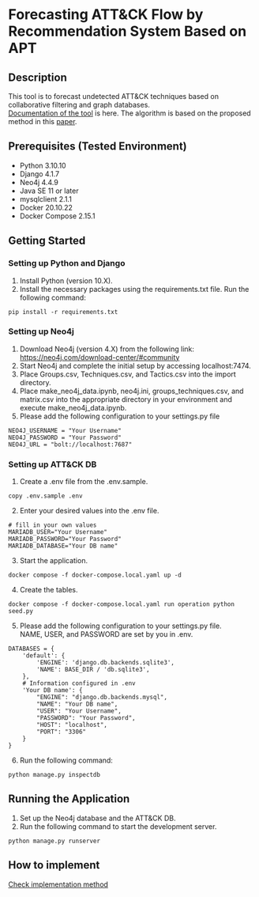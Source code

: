 # Forecasting ATT&CK Flow by Recommendation System Based on APT
## Description
This tool is to forecast undetected ATT&CK techniques based on collaborative filtering and graph databases.  
[Documentation of the tool](https://github.com/M4s4k1-K/Black-Hat-Asia-Arsenal-2023/blob/main/Black-Asia-Arsenal-2023-Presentation.pdf) is here.
The algorithm is based on the proposed method in this [paper](https://ieeexplore.ieee.org/document/10032036).  

## Prerequisites (Tested Environment)
- Python 3.10.10
- Django 4.1.7
- Neo4j 4.4.9
- Java SE 11 or later
- mysqlclient 2.1.1
- Docker 20.10.22
- Docker Compose 2.15.1
## Getting Started
### Setting up Python and Django
1. Install Python (version 10.X).
2. Install the necessary packages using the requirements.txt file. Run the following command:
```
pip install -r requirements.txt
```
### Setting up Neo4j
1. Download Neo4j (version 4.X) from the following link:
https://neo4j.com/download-center/#community
1. Start Neo4j and complete the initial setup by accessing localhost:7474.
1. Place Groups.csv, Techniques.csv, and Tactics.csv into the import directory.
1. Place make_neo4j_data.ipynb, neo4j.ini, groups_techniques.csv, and matrix.csv into the appropriate directory in your environment and execute make_neo4j_data.ipynb.
1. Please add the following configuration to your settings.py file
```
NEO4J_USERNAME = "Your Username"
NEO4J_PASSWORD = "Your Password"
NEO4J_URL = "bolt://localhost:7687"
```

### Setting up ATT&CK DB
1. Create a .env file from the .env.sample.
```
copy .env.sample .env
```
2. Enter your desired values into the .env file.
```
# fill in your own values
MARIADB_USER="Your Username"
MARIADB_PASSWORD="Your Password"
MARIADB_DATABASE="Your DB name"
```
3. Start the application.
```
docker compose -f docker-compose.local.yaml up -d
```
4. Create the tables.
```
docker compose -f docker-compose.local.yaml run operation python seed.py
```
5. Please add the following configuration to your settings.py file.  
NAME, USER, and PASSWORD are set by you in .env.  
```
DATABASES = {
    'default': {
        'ENGINE': 'django.db.backends.sqlite3',
        'NAME': BASE_DIR / 'db.sqlite3',
    },
    # Information configured in .env
    'Your DB name': {
        "ENGINE": "django.db.backends.mysql",
        "NAME": "Your DB name",
        "USER": "Your Username",
        "PASSWORD": "Your Password",
        "HOST": "localhost",
        "PORT": "3306"
    }
}
```
6. Run the following command:
```
python manage.py inspectdb
```
## Running the Application
1. Set up the Neo4j database and the ATT&CK DB.
2. Run the following command to start the development server.
```
python manage.py runserver
```

## How to implement
[Check implementation method](https://github.com/M4s4k1-K/Black-Hat-Asia-Arsenal-2023/blob/main/implementation.md)
